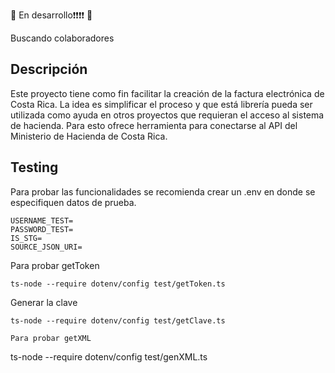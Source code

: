 
🛑 En desarrollo❗️❗️❗️❗️ 🛑

Buscando colaboradores

## Descripción
Este proyecto tiene como fin facilitar la creación de la factura electrónica de Costa Rica. La idea es simplificar el proceso y que está librería pueda ser utilizada como ayuda en otros proyectos que requieran el acceso al sistema de hacienda. Para esto ofrece herramienta para conectarse al API del Ministerio de Hacienda de Costa Rica.


## Testing
Para probar las funcionalidades se recomienda crear un .env en donde se especifiquen datos de prueba.
```
USERNAME_TEST=
PASSWORD_TEST=
IS_STG=
SOURCE_JSON_URI=
```

Para probar getToken
```
ts-node --require dotenv/config test/getToken.ts
```

Generar la clave
```
ts-node --require dotenv/config test/getClave.ts

Para probar getXML
```
ts-node --require dotenv/config test/genXML.ts
```
